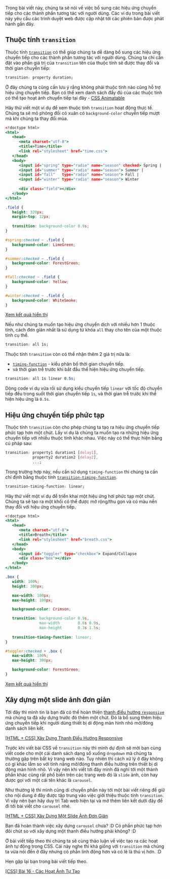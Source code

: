 Trong bài viết này, chúng ta sẽ nói về việc bổ sung các hiệu ứng chuyển tiếp cho các thành phần tương tác với người dùng. Các ví dụ trong bài viết này yêu cầu các trình duyệt web được cập nhật tới các phiên bản được phát hành gần đây.

## Thuộc tính `transition`

Thuộc tính [`transition`](https://www.w3schools.com/css/css3_transitions.asp) có thể giúp chúng ta dễ dàng bổ sung các hiệu ứng chuyển tiếp cho các thành phần tương tác với người dùng. Chúng ta chỉ cần đặt vào phần giá trị của `transition` tên của thuộc tính sẽ được thay đổi và thời gian chuyển tiếp:

```css
transition: property duration;
```

Ở đây chúng ta cũng cần lưu ý rằng không phải thuộc tính nào cũng hỗ trợ hiệu ứng chuyển tiếp. Bạn có thể xem danh sách đầy đủ của các thuộc tính có thể tạo hoạt ảnh chuyển tiếp tại đây - [CSS Animatable](https://www.w3schools.com/cssref/css_animatable.asp)

Hãy thử viết một ví dụ để xem thuộc tính `transition` hoạt động thực tế. Chúng ta sẽ mô phỏng đồi cỏ xuân có `background-color` chuyển tiếp mượt mà khi chúng ta thay đổi mùa.

```time.html
<!doctype html>
<html>
   <head>
      <meta charset="utf-8">
      <title>Time</title>
      <link rel="stylesheet" href="time.css">
   </head>
   <body>
      <input id="spring" type="radio" name="season" checked> Spring |
      <input id="summer" type="radio" name="season"> Summer |
      <input id="fall"   type="radio" name="season"> Fall |
      <input id="winter" type="radio" name="season"> Winter
      
      <div class="field"></div>
   </body>
</html>
```

```time.css
.field {
   height: 320px;
   margin-top: 12px;
      
   transition: background-color 0.9s;
}

#spring:checked ~ .field {
   background-color: LimeGreen;
}

#summer:checked ~ .field {
   background-color: ForestGreen;
}

#fall:checked ~ .field {
   background-color: Yellow;
}

#winter:checked ~ .field {
   background-color: WhiteSmoke;
}
```

[Xem kết quả hiển thị](https://codepen.io/semiarthanoi/full/OJzPRwr)

Nếu như chúng ta muốn tạo hiệu ứng chuyển dịch với nhiều hơn 1 thuộc tính, cách đơn giản nhất là sử dụng từ khóa `all` thay cho tên của một thuộc tính cụ thể.

```css
transition: all 1s;
```

Thuộc tính `transition` còn có thể nhận thêm 2 giá trị nữa là:

- [`timing-function`](https://www.w3schools.com/cssref/css3_pr_transition-timing-function.asp) - kiểu phân bố thời gian chuyển tiếp.
- và thời gian trễ trước khi bắt đầu thể hiện hiệu ứng chuyển tiếp.

```css
transition: all 1s linear 0.5s;
```

Dòng code ví dụ vừa rồi sử dụng kiểu chuyển tiếp `linear` với tốc độ chuyển tiếp đều trong suốt thời gian chuyển tiếp `1s`, và thời gian trễ trước khi thể hiện hiệu ứng là `0.5s`.

## Hiệu ứng chuyển tiếp phức tạp

Thuộc tính `transition` còn cho phép chúng ta tạo ra hiệu ứng chuyển tiếp phức tạp hơn một chút. Lấy ví dụ là chúng ta muốn tạo ra những hiệu ứng chuyển tiếp với nhiều thuộc tính khác nhau. Việc này có thể thực hiện bằng cú pháp sau:

```css
transition: property1 duration1 [delay1],
            property2 duration2 [delay2],
            ...;
```

Trong trường hợp này, nếu cần sử dụng `timing-function` thì chúng ta cần chỉ định bằng thuộc tính [`transition-timing-function`](https://www.w3schools.com/cssref/css3_pr_transition-timing-function.asp).

```css
transition-timing-function: linear;
```

Hãy thử viết một ví dụ để triển khai một hiệu ứng hơi phức tạp một chút. Chúng ta sẽ tạo ra một khối có thể được mở rộng/thu gọn và có màu nền thay đổi với hiệu ứng chuyển tiếp.

```breath.html
<!doctype html>
<html>
   <head>
      <meta charset="utf-8">
      <title>Breath</title>
      <link rel="stylesheet" href="breath.css">
   </head>
   <body>
      <input id="toggler" type="checkbox"> Expand/Collapse
      <div class="box"></div>
   </body>
</html>
```

```breath.css
.box {
   width: 100%;
   height: 300px;

   max-width: 100px;
   max-height: 100px;

   background-color: Crimson;

   transition: background-color 0.9s,
               max-width        0.6s 0.9s,
               max-height       0.3s 1.5s;
   
   transition-timing-function: linear;
}

#toggler:checked + .box {
   max-width: 100%;
   max-height: 300px;

   background-color: ForestGreen;
}
```

[Xem kết quả hiển thị](https://codepen.io/semiarthanoi/full/KKZwNwV)

## Xây dựng một slide ảnh đơn giản

Tới đây thì mình tin là bạn đã có thể hoàn thiện [thanh điều hướng `responsive`](https://viblo.asia/p/html-css-xay-dung-thanh-dieu-huong-responsive-LzD5dRAEZjY)
mà chúng ta đã xây dựng trước đó thêm một chút. Đó là bổ sung thêm hiệu ứng chuyển tiếp khi người dùng thiết bị di động màn hình nhỏ mở/đóng danh sách liên kết.

[[HTML + CSS] Xây Dựng Thanh Điều Hướng Responsive](https://viblo.asia/p/LzD5dRAEZjY)

Trước khi viết bài CSS về `transition` này thì mình dự định sẽ mời bạn cùng viết code cho một cái danh sách dạng sổ xuống `dropdown` mà chúng ta thường gặp trên bất kỳ trang web nào. Tuy nhiên thì cách xử lý ở đây không có gì khác lắm so với tính năng mở/đóng thanh điều hướng trên thiết bị di động màn hình nhỏ. Vì vậy nên khi viết tới đây mình đã nghĩ tới một thành phần khác cũng rất phổ biến trên các trang web đó là `slide` ảnh, còn hay được gọi với một cái tên khác là `carousel`.

Như thường lệ thì mình cũng di chuyển phần này tới một bài viết riêng để giữ cho nội dung ở đây được tập trung vào việc giới thiệu thuộc tính `transition`. Vì vậy nên bạn hãy duy trì Tab web hiện tại và mở thêm liên kết dưới đây để đi tới bài viết cho `carousel` nhé.

[[HTML + CSS] Xây Dựng Một Slide Ảnh Đơn Giản](https://viblo.asia/p/vyDZORX9Kwj)

Bạn đã hoàn thành việc xây dựng `carousel` chưa? :D Có phần phức tạp hơn đôi chút so với xây dựng một thanh điều hướng phải không? :D

Ở bài viết tiếp theo thì chúng ta sẽ cùng thảo luận về việc tạo ra các hoạt ảnh tự động trong CSS. Cái này nghe thì khá giống với `transition` mà chúng ta vừa nói đến ở đây nhưng có phần linh động hơn và có lẽ là thú vị hơn. :D

Hẹn gặp lại bạn trong bài viết tiếp theo.

[[CSS] Bài 16 - Các Hoạt Ảnh Tự Tạo](https://viblo.asia/p/Az45bRbq5xY)